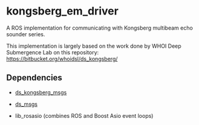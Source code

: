 # kongsberg_em_driver
A ROS implementation for communicating with Kongsberg multibeam echo sounder series.

This implementation is largely based on the work done by WHOI Deep Submergence Lab on this repository: https://bitbucket.org/whoidsl/ds_kongsberg/

## Dependencies

- [ds_kongsberg_msgs](https://github.com/Axel13fr/ds_kongsberg_msgs)

- [ds_msgs](https://bitbucket.org/whoidsl/ds_msgs/src/master/)

- lib_rosasio (combines ROS and Boost Asio event loops)